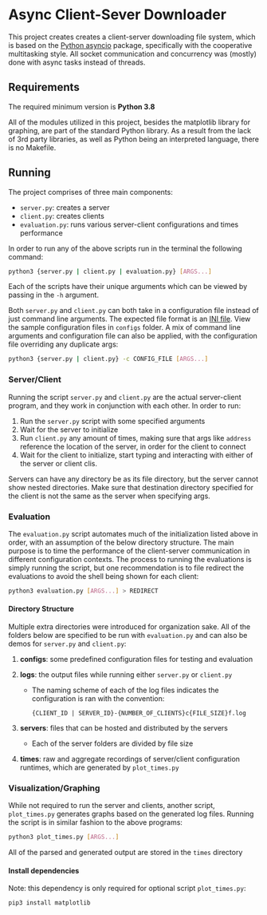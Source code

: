 # Async Client-Sever Downloader

This project creates creates a client-server downloading file system, which is based on the [Python asyncio](https://docs.python.org/3/library/asyncio.html) package, specifically with the cooperative multitasking style. All socket communication and concurrency was (mostly) done with async tasks instead of threads.

## Requirements

The required minimum version is **Python 3.8**

All of the modules utilized in this project, besides the matplotlib library for graphing, are part of the standard Python library. As a result from the lack of 3rd party libraries, as well as Python being an interpreted language, there is no Makefile.

## Running

The project comprises of three main components:

* `server.py`: creates a server
* `client.py`: creates clients
* `evaluation.py`: runs various server-client configurations and times performance

In order to run any of the above scripts run in the terminal the following command:

```bash
python3 {server.py | client.py | evaluation.py} [ARGS...]
```

Each of the scripts have their unique arguments which can be viewed by passing in the `-h` argument.

Both `server.py` and `client.py` can both take in a configuration file instead of just command line arguments. The expected file format is an [INI file](https://en.wikipedia.org/wiki/INI_file). View the sample configuration files in `configs` folder. A mix of command line arguments and configuration file can also be applied, with the configuration file overriding any duplicate args:

```bash
python3 {server.py | client.py} -c CONFIG_FILE [ARGS...]
```

### Server/Client

Running the script `server.py` and `client.py` are the actual server-client program, and they work in conjunction with each other. In order to run:

1. Run the `server.py` script with some specified arguments
2. Wait for the server to initialize
3. Run `client.py` any amount of times, making sure that args like `address` reference the location of the server, in order for the client to connect
4. Wait for the client to initialize, start typing and interacting with either of the server or client clis.

Servers can have any directory be as its file directory, but the server cannot show nested directories. Make sure that destination directory specified for the client is not the same as the server when specifying args.

### Evaluation

The `evaluation.py` script automates much of the initialization listed above in order, with an assumption of the below directory structure. The main purpose is to time the performance of the client-server communication in different configuration contexts. The process to running the evaluations is simply running the script, but one recommendation is to file redirect the evaluations to avoid the shell being shown for each client:

```bash
python3 evaluation.py [ARGS...] > REDIRECT
```

#### Directory Structure

Multiple extra directories were introduced for organization sake. All of the folders below are specified to be run with `evaluation.py` and can also be demos for `server.py` and `client.py`:

1. **configs**: some predefined configuration files for testing and evaluation
2. **logs**: the output files while running either `server.py` or `client.py`
    * The naming scheme of each of the log files indicates the configuration is ran with the convention:

        ```
        {CLIENT_ID | SERVER_ID}-{NUMBER_OF_CLIENTS}c{FILE_SIZE}f.log
        ```

3. **servers**: files that can be hosted and distributed by the servers

    * Each of the server folders are divided by file size

4. **times**: raw and aggregate recordings of server/client configuration runtimes, which are generated by `plot_times.py`

### Visualization/Graphing

While not required to run the server and clients, another script, `plot_times.py` generates graphs based on the generated log files. Running the script is in similar fashion to the above programs:

```bash
python3 plot_times.py [ARGS...]
```

All of the parsed and generated output are stored in the `times` directory

#### Install dependencies

Note: this dependency is only required for optional script `plot_times.py`:

```bash
pip3 install matplotlib
```
